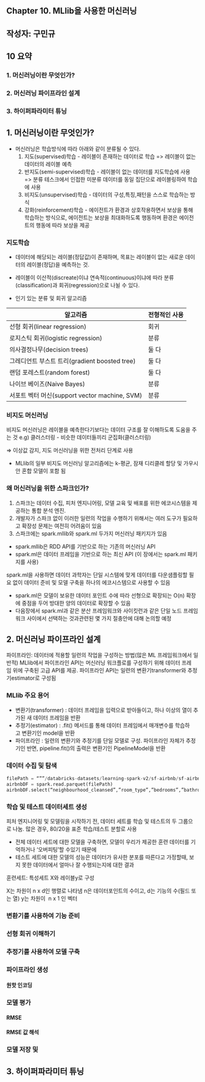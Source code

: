 ## Chapter 10. MLlib을 사용한 머신러닝

## 작성자: 구민규

## 10 요약 

### 1. 머신러닝이란 무엇인가?
### 2. 머신러닝 파이프라인 설계
### 3. 하이퍼파라미터 튜닝

## 1. 머신러닝이란 무엇인가?

- 머신러닝은 학습방식에 따라 아래와 같이 분류될 수 있다.
    1. 지도(supervised)학습 - 레이블이 존재하는 데이터로 학습 => 레이블이 없는 데이터의 레이블 예측
    2. 반지도(semi-supervised)학습 - 레이블이 없는 데이터를 지도학습에 사용 => 분류 테스크에서 인접한 미분류 데이터를 동일 집단으로 레이블링하여 학습에 사용
    3. 비지도(unsupervised)학습 - 데이터의 구성,특징,패턴을 스스로 학습하는 방식
    4. 강화(reinforcement)학습 - 에이전트가 환경과 상호작용하면서 보상을 통해 학습하는 방식으로, 에이전트는 보상을 최대화하도록 행동하며 환경은 에이전트의 행동에 따라 보상을 제공
    
### 지도학습

- 데이터에 해당되는 레이블(정답값)이 존재하며, 목표는 레이블이 없는 새로운 데이터의 레이블(정답)을 예측하는 것.

- 레이블이 이산적(discreate)이냐 연속적(continuous)이냐에 따라 분류(classification)과 회귀(regression)으로 나뉠 수 있다.

- 인기 있는 분류 및 회귀 알고리즘

|알고리즘|전형적인 사용|
|---|---|
|선형 회귀(linear regression)|회귀|
|로지스틱 회귀(logistic regression)|분류|
|의사결정나무(decision trees)|둘 다|
|그레디언트 부스트 트리(gradient boosted tree)|둘 다|
|랜덤 포레스트(random forest)|둘 다|
|나이브 베이즈(Naive Bayes)|분류|
|서포트 벡터 머신(support vector machine, SVM)|분류|
  
### 비지도 머신러닝

비지도 머신러닝은 레이블을 예측한다기보다는 데이터 구조를 잘 이해하도록 도움을 주는 것 e.g) 클러스터링 - 비슷한 데이터들끼리 군집화(클러스터링)

⇒ 이상값 감지, 지도 머신러닝을 위한 전처리 단계로 사용

- MLlib의 일부 비지도 머신러닝 알고리즘에는 k-평균, 잠재 디리클레 할당 및 가우시안 혼합 모델이 포함 됨

### 왜 머신러닝을 위한 스파크인가?

1. 스파크는 데이터 수집, 피처 엔지니어링, 모델 교육 및 배포를 위한 에코시스템을 제공하는 통합 분석 엔진. 
2. 개발자가 스파크 없이 이러한 일련의 작업을 수행하기 위해서는 여러 도구가 필요하고 확장성 문제는 여전히 어려움이 있음
3. 스파크에는 spark.mllib와 spark.ml 두가지 머신러닝 패키지가 있음
- spark.mllib은 RDD API를 기반으로 하는 기존의 머신러닝 API
- spark.ml은 데이터 프레임을 기반으로 하는 최신 API (이 장에서는 spark.ml 패키지를 사용)

spark.ml을 사용하면 데이터 과학자는 단일 시스템에 맞게 데이터를 다운샘플링할 필요 없이 데이터 준비 및 모델 구축을 하나의 에코시스템으로 사용할 수 있음
- spark.ml은 모델이 보유한 데이터 포인트 수에 따라 선형으로 확장되는 O(n) 확장에 중점을 두어 방대한 양의 데이터로 확장할 수 있음
- 다음장에서 spark.ml과 같은 분산 프레임워크와 사이킷런과 같은 단일 노드 프레임워크 사이에서 선택하는 것과관련된 몇 가지 절충안에 대해 논의할 예정

## 2. 머신러닝 파이프라인 설계

파이프라인: 데이터에 적용할 일련의 작업을 구성하는 방법(많은 ML 프레임워크에서 일반적)
MLlib에서 파이프라인 API는 머신러닝 워크플로를 구성하기 위해 데이터 프레임 위에 구축된 고급 API를 제공.
파이프라인 API는 일련의 변환기transformer와 추정기estimator로 구성됨

### MLlib 주요 용어
- 변환기(transformer) : 데이터 프레임을 입력으로 받아들이고, 하나 이상의 열이 추가된 새 데이터 프레임을 반환
- 추정기(estimator) : .fit() 메서드를 통해 데이터 프레임에서 매개변수를 학습하고 변환기인 model을 반환
- 파이프라인 : 일련의 변환기와 추정기를 단일 모델로 구성. 파이프라인 자체가 추정기인 반면, pipeline.fit()의 출력은 변환기인 PipelineModel을 반환

### 데이터 수집 및 탐색

```python
filePath = “””/databricks-datasets/learning-spark-v2/sf-airbnb/sf-airbnb-clean.parquet/“””
airbnbDF = spark.read.parquet(filePath)
airbnbDF.select(“neighbourhood_cleansed”,”room_type”,”bedrooms”,”bathrooms”,number_of_reviews”,”price”).show(5)
```

### 학습 및 테스트 데이터세트 생성

피처 엔지니어링 및 모델링을 시작하기 전, 데이터 세트를 학습 및 테스트의 두 그룹으로 나눔.
많은 경우, 80/20을 표준 학습/테스트 분할로 사용

- 전체 데이터 세트에 대한 모델을 구축하면, 모델이 우리가 제공한 훈련 데이터를 기억하거나 ‘오버피팅’할 수있기 때문에
- 테스트 세트에 대한 모델의 성능은 데이터가 유사한 분포를 따른다고 가정할때, 보지 못한 데이터에서 얼마나 잘 수행되는지에 대한 결과

훈련세트: 특성세트 X와 레이블y로 구성

X는 차원이 n x d인 행렬로 나타냄
n은 데이터포인트의 수이고, d는 기능의 수(필드 또는 열)
y는 차원이  n x 1 인 벡터

### 변환기를 사용하여 기능 준비

### 선형 회귀 이해하기

### 추정기를 사용하여 모델 구축

### 파이프라인 생성

#### 원핫 인코딩

### 모델 평가

#### RMSE

#### RMSE 값 해석

### 모델 저장 및 

## 3. 하이퍼파라미터 튜닝

















